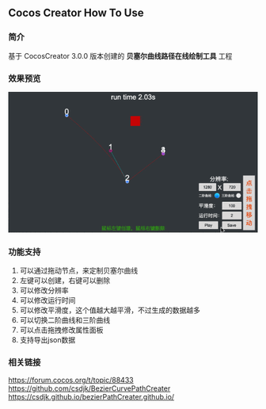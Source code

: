 ## Cocos Creator How To Use

### 简介

基于 CocosCreator 3.0.0 版本创建的 **贝塞尔曲线路径在线绘制工具** 工程

### 效果预览
![image](../../gif/202203/2022030565.gif)

### 功能支持
1. 可以通过拖动节点，来定制贝塞尔曲线
2. 左键可以创建，右键可以删除
3. 可以修改分辨率
4. 可以修改运行时间
5. 可以修改平滑度，这个值越大越平滑，不过生成的数据越多
6. 可以切换二阶曲线和三阶曲线
7. 可以点击拖拽修改属性面板
8. 支持导出json数据

### 相关链接
https://forum.cocos.org/t/topic/88433    
https://github.com/csdjk/BezierCurvePathCreater    
https://csdjk.github.io/bezierPathCreater.github.io/